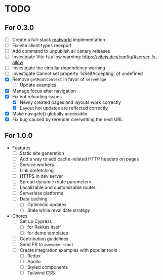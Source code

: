 # TODO

## For 0.3.0
- [ ] Create a full-stack [realworld](https://github.com/gothinkster/realworld) implementation
- [ ] Fix vite client types reexport
- [ ] Add command to unpublish all canary releases
- [ ] Investigate Vite fs.allow warning: https://vitejs.dev/config/#server-fs-allow
- [ ] Investigate the circular dependency warning
- [ ] Investigate Cannot set property 'isSelfAccepting' of undefined
- [x] Remove `getRootContext` in favor of `servePage`
  - [ ] Update examples
- [x] Manage focus after navigation
- [x] Fix hot reloading issues
  - [x] Newly created pages and layouts work correctly
  - [x] Layout hot updates are reflected correctly
- [x] Make navigate() globally accessible
- [x] Fix bug caused by rerender overwriting the next URL

## For 1.0.0
- Features
  - [ ] Static site generation
  - [ ] Add a way to add cache-related HTTP headers on pages
  - [ ] Service workers
  - [ ] Link prefetching
  - [ ] HTTPS in dev server
  - [ ] Spread dynamic route parameters
  - [ ] Localizable and customizable router
  - [ ] Serverless platforms
  - [ ] Data caching
  	- [ ] Optimistic updates
  	- [ ] Stale while revalidate strategy
- Chores
  - [ ] Set up Cypress
    - [ ] for Rakkas itself
    - [ ] for demo templates
  - [ ] Contribution guidelines
  - [ ] Send PR to `awesome-react`
  - [ ] Create integration examples with popular tools
    - [ ] Redux
    - [ ] Apollo
    - [ ] Styled components
    - [ ] Tailwind CSS
